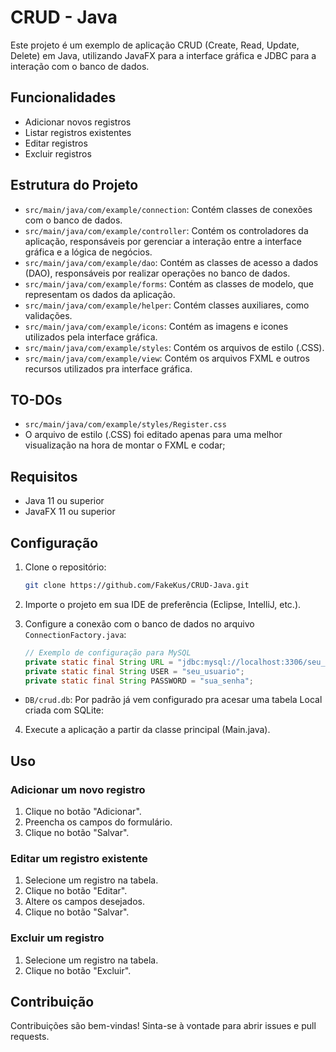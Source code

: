 # CRUD - Java

Este projeto é um exemplo de aplicação CRUD (Create, Read, Update, Delete) em Java, utilizando JavaFX para a interface gráfica e JDBC para a interação com o banco de dados.

## Funcionalidades

- Adicionar novos registros
- Listar registros existentes
- Editar registros
- Excluir registros

## Estrutura do Projeto

- `src/main/java/com/example/connection`: Contém classes de conexões com o banco de dados.
- `src/main/java/com/example/controller`: Contém os controladores da aplicação, responsáveis por gerenciar a interação entre a interface gráfica e a lógica de negócios.
- `src/main/java/com/example/dao`: Contém as classes de acesso a dados (DAO), responsáveis por realizar operações no banco de dados.
- `src/main/java/com/example/forms`: Contém as classes de modelo, que representam os dados da aplicação.
- `src/main/java/com/example/helper`: Contém classes auxiliares, como validações.
- `src/main/java/com/example/icons`: Contém as imagens e icones utilizados pela interface gráfica.
- `src/main/java/com/example/styles`: Contém os arquivos de estilo (.CSS).
- `src/main/java/com/example/view`: Contém os arquivos FXML e outros recursos utilizados pra interface gráfica.

## TO-DOs

- `src/main/java/com/example/styles/Register.css`
- O arquivo de estilo (.CSS) foi editado apenas para uma melhor visualização na hora de montar o FXML e codar;

## Requisitos

- Java 11 ou superior
- JavaFX 11 ou superior

## Configuração

1. Clone o repositório:
    ```sh
    git clone https://github.com/FakeKus/CRUD-Java.git
    ```

2. Importe o projeto em sua IDE de preferência (Eclipse, IntelliJ, etc.).

3. Configure a conexão com o banco de dados no arquivo `ConnectionFactory.java`:
    ```java
    // Exemplo de configuração para MySQL
    private static final String URL = "jdbc:mysql://localhost:3306/seu_banco_de_dados";
    private static final String USER = "seu_usuario";
    private static final String PASSWORD = "sua_senha";
    ```

- `DB/crud.db`: Por padrão já vem configurado pra acesar uma tabela Local criada com SQLite:

4. Execute a aplicação a partir da classe principal (Main.java).

## Uso

### Adicionar um novo registro

1. Clique no botão "Adicionar".
2. Preencha os campos do formulário.
3. Clique no botão "Salvar".

### Editar um registro existente

1. Selecione um registro na tabela.
2. Clique no botão "Editar".
3. Altere os campos desejados.
4. Clique no botão "Salvar".

### Excluir um registro

1. Selecione um registro na tabela.
2. Clique no botão "Excluir".

## Contribuição

Contribuições são bem-vindas! Sinta-se à vontade para abrir issues e pull requests.

